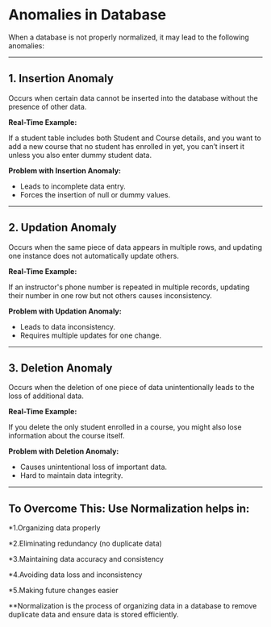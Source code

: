 # Anomalies in Database

When a database is not properly normalized, it may lead to the following anomalies:

---

## 1. Insertion Anomaly

Occurs when certain data cannot be inserted into the database without the presence of other data.

**Real-Time Example:**

If a student table includes both Student and Course details, and you want to add a new course that no student has enrolled in yet, you can’t insert it unless you also enter dummy student data.

**Problem with Insertion Anomaly:**

- Leads to incomplete data entry.
- Forces the insertion of null or dummy values.

---

## 2. Updation Anomaly

Occurs when the same piece of data appears in multiple rows, and updating one instance does not automatically update others.

**Real-Time Example:**

If an instructor's phone number is repeated in multiple records, updating their number in one row but not others causes inconsistency.

**Problem with Updation Anomaly:**

- Leads to data inconsistency.
- Requires multiple updates for one change.

---

## 3. Deletion Anomaly

Occurs when the deletion of one piece of data unintentionally leads to the loss of additional data.

**Real-Time Example:**

If you delete the only student enrolled in a course, you might also lose information about the course itself.

**Problem with Deletion Anomaly:**

- Causes unintentional loss of important data.
- Hard to maintain data integrity.

---



## To Overcome This: Use Normalization helps in:

*1.Organizing data properly

*2.Eliminating redundancy (no duplicate data)

*3.Maintaining data accuracy and consistency

*4.Avoiding data loss and inconsistency

*5.Making future changes easier


**Normalization is the process of organizing data in a database to remove duplicate data and ensure data is stored efficiently.
